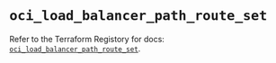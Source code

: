 # `oci_load_balancer_path_route_set`

Refer to the Terraform Registory for docs: [`oci_load_balancer_path_route_set`](https://registry.terraform.io/providers/oracle/oci/6.18.0/docs/resources/load_balancer_path_route_set).
